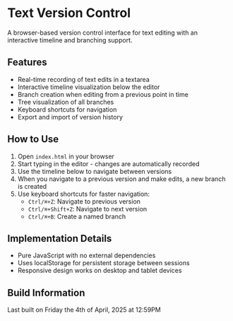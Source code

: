 # Text Version Control

A browser-based version control interface for text editing with an interactive timeline and branching support.

## Features

- Real-time recording of text edits in a textarea
- Interactive timeline visualization below the editor
- Branch creation when editing from a previous point in time
- Tree visualization of all branches
- Keyboard shortcuts for navigation
- Export and import of version history

## How to Use

1. Open `index.html` in your browser
2. Start typing in the editor - changes are automatically recorded
3. Use the timeline below to navigate between versions
4. When you navigate to a previous version and make edits, a new branch is created
5. Use keyboard shortcuts for faster navigation:
   - `Ctrl/⌘+Z`: Navigate to previous version
   - `Ctrl/⌘+Shift+Z`: Navigate to next version
   - `Ctrl/⌘+B`: Create a named branch

## Implementation Details

- Pure JavaScript with no external dependencies
- Uses localStorage for persistent storage between sessions
- Responsive design works on desktop and tablet devices

## Build Information

Last built on Friday the 4th of April, 2025 at 12:59PM

